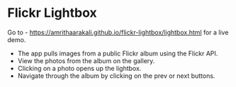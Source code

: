 Flickr Lightbox
===========

Go to - https://amrithaarakali.github.io/flickr-lightbox/lightbox.html for a live demo.

- The app pulls images from a public Flickr album using the Flickr API.
- View the photos from the album on the gallery.
- Clicking on a photo opens up the lightbox.
- Navigate through the album by clicking on the prev or next buttons.


